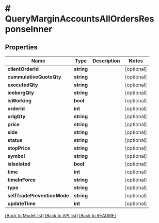 # # QueryMarginAccountsAllOrdersResponseInner

## Properties

Name | Type | Description | Notes
------------ | ------------- | ------------- | -------------
**clientOrderId** | **string** |  | [optional]
**cummulativeQuoteQty** | **string** |  | [optional]
**executedQty** | **string** |  | [optional]
**icebergQty** | **string** |  | [optional]
**isWorking** | **bool** |  | [optional]
**orderId** | **int** |  | [optional]
**origQty** | **string** |  | [optional]
**price** | **string** |  | [optional]
**side** | **string** |  | [optional]
**status** | **string** |  | [optional]
**stopPrice** | **string** |  | [optional]
**symbol** | **string** |  | [optional]
**isIsolated** | **bool** |  | [optional]
**time** | **int** |  | [optional]
**timeInForce** | **string** |  | [optional]
**type** | **string** |  | [optional]
**selfTradePreventionMode** | **string** |  | [optional]
**updateTime** | **int** |  | [optional]

[[Back to Model list]](../../README.md#models) [[Back to API list]](../../README.md#endpoints) [[Back to README]](../../README.md)

